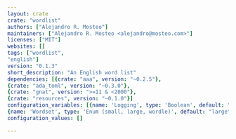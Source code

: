 ```yaml
---
layout: crate
crate: "wordlist"
authors: ["Alejandro R. Mosteo"]
maintainers: ["Alejandro R. Mosteo <alejandro@mosteo.com>"]
licenses: ["MIT"]
websites: []
tags: ["wordlist",
"english"]
version: "0.1.3"
short_description: "An English word list"
dependencies: [{crate: "aaa", version: "~0.2.5"},
{crate: "ada_toml", version: "~0.3.0"},
{crate: "gnat", version: ">=11 & <2000"},
{crate: "resources", version: "~0.1.0"}]
configuration_variables: [{name: 'Logging', type: 'Boolean', default: "false"},
{name: 'Wordset', type: 'Enum (small, large, wordle)', default: "large"}]
configuration_values: []

---
```



